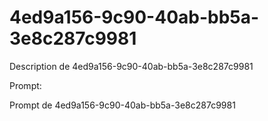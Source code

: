 # 4ed9a156-9c90-40ab-bb5a-3e8c287c9981

Description de 4ed9a156-9c90-40ab-bb5a-3e8c287c9981

Prompt:

Prompt de 4ed9a156-9c90-40ab-bb5a-3e8c287c9981